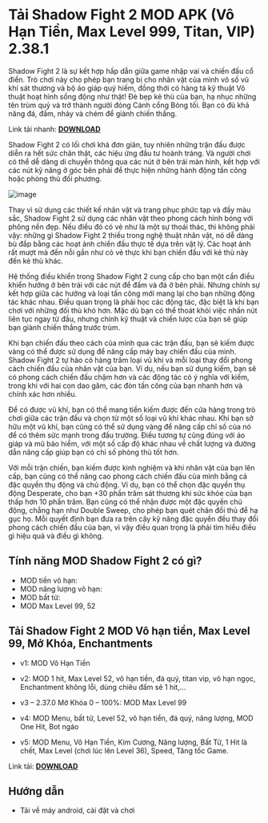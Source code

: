 # Tải Shadow Fight 2 MOD APK (Vô Hạn Tiền, Max Level 999, Titan, VIP) 2.38.1
Shadow Fight 2 là sự kết hợp hấp dẫn giữa game nhập vai và chiến đấu cổ điển. Trò chơi này cho phép bạn trang bị cho nhân vật của mình vô số vũ khí sát thương và bộ áo giáp quý hiếm, đồng thời có hàng tá kỹ thuật Võ thuật hoạt hình sống động như thật! Đè bẹp kẻ thù của bạn, hạ nhục những tên trùm quỷ và trở thành người đóng Cánh cổng Bóng tối. Bạn có đủ khả năng đá, đấm, nhảy và chém để giành chiến thắng.

Link tải nhanh:  [**DOWNLOAD**](https://phanmemnet.com/tai-shadow-fight-2-mod-apk-vo-han-tien-max-level-999-titan-vip-2-37-0/)

Shadow Fight 2 có lối chơi khá đơn giản, tuy nhiên những trận đấu được diễn ra hết sức chân thật, các hiệu ứng đầu tư hoành tráng. Và người chơi có thể dễ dàng di chuyển thông qua các nút ở bên trái màn hình, kết hợp với các nút kỹ năng ở góc bên phải để thực hiện những hành động tấn công hoặc phòng thủ đối phương.

![image](https://github.com/user-attachments/assets/a670f8ea-82f7-40e1-85eb-56d16f1406ac)

Thay vì sử dụng các thiết kế nhân vật và trang phục phức tạp và đầy màu sắc, Shadow Fight 2 sử dụng các nhân vật theo phong cách hình bóng với phông nền đẹp. Nếu điều đó có vẻ như là một sự thoái thác, thì không phải vậy: những gì Shadow Fight 2 thiếu trong nghệ thuật nhân vật, nó dễ dàng bù đắp bằng các hoạt ảnh chiến đấu thực tế dựa trên vật lý. Các hoạt ảnh rất mượt mà đến nỗi gần như có vẻ thực khi bạn chiến đấu với kẻ thù này đến kẻ thù khác.

Hệ thống điều khiển trong Shadow Fight 2 cung cấp cho bạn một cần điều khiển hướng ở bên trái với các nút để đấm và đá ở bên phải. Nhưng chính sự kết hợp giữa các hướng và loại tấn công mới mang lại cho bạn những động tác khác nhau. Điều quan trọng là phải học các động tác, đặc biệt là khi bạn chơi với những đối thủ khó hơn. Mặc dù bạn có thể thoát khỏi việc nhấn nút liên tục ngay từ đầu, nhưng chính kỹ thuật và chiến lược của bạn sẽ giúp bạn giành chiến thắng trước trùm.

Khi bạn chiến đấu theo cách của mình qua các trận đấu, bạn sẽ kiếm được vàng có thể được sử dụng để nâng cấp máy bay chiến đấu của mình. Shadow Fight 2 tự hào có hàng trăm loại vũ khí và mỗi loại thay đổi phong cách chiến đấu của nhân vật của bạn. Ví dụ, nếu bạn sử dụng kiếm, bạn sẽ có phong cách chiến đấu chậm hơn và các động tác có ý nghĩa với kiếm, trong khi với hai con dao găm, các đòn tấn công của bạn nhanh hơn và chính xác hơn nhiều.

Để có được vũ khí, bạn có thể mang tiền kiếm được đến cửa hàng trong trò chơi giữa các trận đấu và chọn từ một số loại vũ khí khác nhau. Khi bạn sở hữu một vũ khí, bạn cũng có thể sử dụng vàng để nâng cấp chỉ số của nó để có thêm sức mạnh trong đấu trường. Điều tương tự cũng đúng với áo giáp và mũ bảo hiểm, với một số cấp độ khác nhau về chất lượng và đường dẫn nâng cấp giúp bạn có chỉ số phòng thủ tốt hơn.

Với mỗi trận chiến, bạn kiếm được kinh nghiệm và khi nhân vật của bạn lên cấp, bạn cũng có thể nâng cao phong cách chiến đấu của mình bằng cả đặc quyền thụ động và chủ động. Ví dụ, bạn có thể chọn đặc quyền thụ động Desperate, cho bạn +30 phần trăm sát thương khi sức khỏe của bạn thấp hơn 10 phần trăm. Bạn cũng có thể nhận được một đặc quyền chủ động, chẳng hạn như Double Sweep, cho phép bạn quét chân đối thủ để hạ gục họ. Mỗi quyết định bạn đưa ra trên cây kỹ năng đặc quyền đều thay đổi phong cách chiến đấu của bạn, vì vậy điều quan trọng là phải tìm hiểu điều gì hiệu quả và điều gì không.

## Tính năng MOD Shadow Fight 2 có gì?
- MOD tiền vô hạn: 
- MOD năng lượng vô hạn: 
- MOD bất tử: 
- MOD Max Level 99, 52 
## Tải Shadow Fight 2 MOD Vô hạn tiền, Max Level 99, Mở Khóa, Enchantments
- v1: MOD Vô Hạn Tiền

- v2: MOD 1 hit, Max Level 52, vô hạn tiền, đá quý, titan vip, vô hạn ngọc, Enchantment không lỗi, dùng chiêu đấm sẽ 1 hit,…

- v3 – 2.37.0 Mở Khóa 0 – 100%: MOD Max Level 99

- v4: MOD Menu, bất tử, Level 52, vô hạn tiền, đá quý, năng lượng, MOD One Hit, Bot ngáo

- v5: MOD Menu, Vô Hạn Tiền, Kim Cương, Năng lượng, Bất Tử, 1 Hit là chết, Max Level (chơi lúc lên Level 36), Speed, Tăng tốc Game.

Link tải: [**DOWNLOAD**](https://phanmemnet.com/tai-shadow-fight-2-mod-apk-vo-han-tien-max-level-999-titan-vip-2-37-0/)

## Hướng dẫn
- Tải về máy android, cài đặt và chơi
